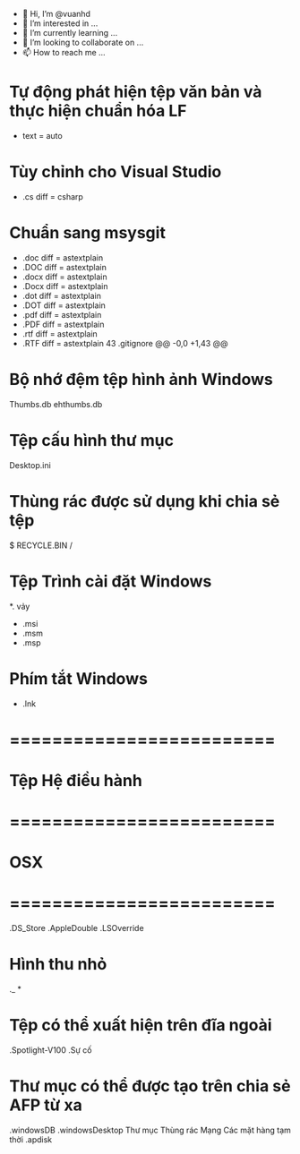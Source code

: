 - 👋 Hi, I’m @vuanhd
- 👀 I’m interested in ...
- 🌱 I’m currently learning ...
- 💞️ I’m looking to collaborate on ...
- 📫 How to reach me ...

<!---
vuanhd/vuanhd is a ✨ special ✨ repository because its `README.md` (this file) appears on your GitHub profile.
You can click the Preview link to take a look at your changes.
--->
# Tự động phát hiện tệp văn bản và thực hiện chuẩn hóa LF
*  text = auto

# Tùy chỉnh cho Visual Studio
* .cs      diff = csharp

# Chuẩn sang msysgit
* .doc 	 diff = astextplain
* .DOC 	 diff = astextplain
* .docx  diff = astextplain
* .Docx  diff = astextplain
* .dot   diff = astextplain
* .DOT   diff = astextplain
* .pdf   diff = astextplain
* .PDF 	 diff = astextplain
* .rtf 	 diff = astextplain
* .RTF 	 diff = astextplain
 43  .gitignore 
@@ -0,0 +1,43 @@
# Bộ nhớ đệm tệp hình ảnh Windows
Thumbs.db
ehthumbs.db

# Tệp cấu hình thư mục
Desktop.ini

# Thùng rác được sử dụng khi chia sẻ tệp
$ RECYCLE.BIN /

# Tệp Trình cài đặt Windows
*. vảy
* .msi
* .msm
* .msp

# Phím tắt Windows
* .lnk

# =========================
# Tệp Hệ điều hành
# =========================

# OSX
# =========================

.DS_Store
.AppleDouble
.LSOverride

# Hình thu nhỏ
._ *

# Tệp có thể xuất hiện trên đĩa ngoài
.Spotlight-V100
.Sự cố

# Thư mục có thể được tạo trên chia sẻ AFP từ xa
.windowsDB
.windowsDesktop
 Thư mục Thùng rác  Mạng
 Các mặt hàng tạm thời
.apdisk
